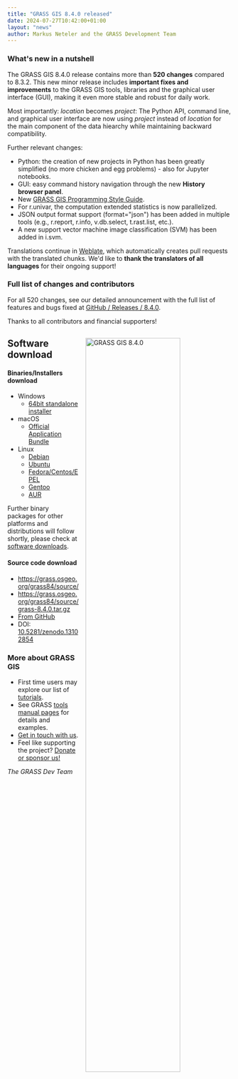 ```yaml
---
title: "GRASS GIS 8.4.0 released"
date: 2024-07-27T10:42:00+01:00
layout: "news"
author: Markus Neteler and the GRASS Development Team
---
```


### What's new in a nutshell

The GRASS GIS 8.4.0 release contains more than **520 changes**
compared to 8.3.2. This new minor release includes
**important fixes and improvements** to the GRASS GIS tools, libraries and the
graphical user interface (GUI), making it even more stable and robust for daily work.

Most importantly: _location_ becomes _project_: The Python API, command line,
and graphical user interface are now using _project_ instead of _location_
for the main component of the data hiearchy while maintaining backward compatibility.

Further relevant changes:

- Python: the creation of new projects in Python has been greatly simplified (no more
  chicken and egg problems) - also for Jupyter notebooks.
- GUI: easy command history navigation through the new **History browser panel**.
- New [GRASS GIS Programming Style Guide](https://github.com/OSGeo/grass/blob/main/doc/development/style_guide.md).
- For r.univar, the computation extended statistics is now parallelized.
- JSON output format support (format="json") has been added in multiple tools
  (e.g., r.report, r.info, v.db.select, t.rast.list, etc.).
- A new support vector machine image classification (SVM) has been added in i.svm.

Translations continue in
[Weblate](https://weblate.osgeo.org/projects/grass-gis/), which
automatically creates pull requests with the translated chunks.
We'd like to **thank the translators of all languages** for their
ongoing support!

### Full list of changes and contributors

For all 520 changes, see our detailed announcement with the full list of
features and bugs fixed at
[GitHub / Releases / 8.4.0](https://github.com/OSGeo/grass/releases/tag/8.4.0).

Thanks to all contributors and financial supporters!

<a href="/images/news/grass840_gui_multiple_map_displays_and_history.png">
  <img src="/images/news/grass840_gui_multiple_map_displays_and_history.png"
   alt="GRASS GIS 8.4.0"
   title="GRASS GIS 8.4.0"
   width="65%" style="float:right;padding-left:15px;padding-top:15px">
</a>

## Software download

#### Binaries/Installers download

- Windows
  - [64bit standalone installer](https://grass.osgeo.org/grass84/binary/mswindows/native/WinGRASS-8.4.0-1-Setup.exe)
- macOS
  - [Official Application Bundle](https://cmbarton.github.io/grass-mac/download/)
- Linux
  - [Debian](https://tracker.debian.org/pkg/grass)
  - [Ubuntu](https://launchpad.net/~ubuntugis/+archive/ubuntu/ubuntugis-unstable/+packages?field.name_filter=grass)
  - [Fedora/Centos/EPEL](https://src.fedoraproject.org/rpms/grass)
  - [Gentoo](https://packages.gentoo.org/packages/sci-geosciences/grass)
  - [AUR](https://aur.archlinux.org/packages/grass)

Further binary packages for other platforms and distributions will follow shortly,
please check at [software downloads](/download/software/).

#### Source code download

- <https://grass.osgeo.org/grass84/source/>
- <https://grass.osgeo.org/grass84/source/grass-8.4.0.tar.gz>
- [From GitHub](https://github.com/OSGeo/grass/releases/tag/8.4.0)
- DOI: [10.5281/zenodo.13102854](https://doi.org/10.5281/zenodo.13102854)


### More about GRASS GIS

- First time users may explore our list of [tutorials](https://grass.osgeo.org/learn/tutorials/).
- See GRASS [tools manual pages](https://grass.osgeo.org/grass-stable/manuals/index.html) for details and examples.
- [Get in touch with us](https://grass.osgeo.org/support/community/).
- Feel like supporting the project? [Donate or sponsor us!](https://opencollective.com/osgeo/projects/grass/contribute)

_The GRASS Dev Team_
